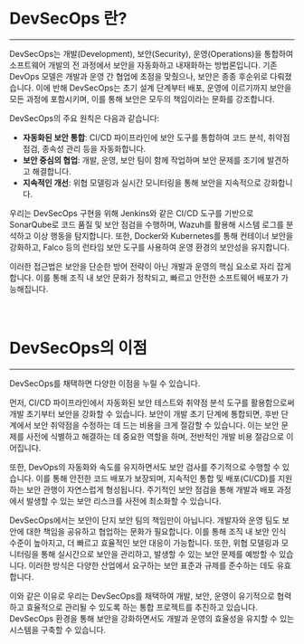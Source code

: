 # DevSecOps 란?
---

DevSecOps는 개발(Development), 보안(Security), 운영(Operations)을 통합하여 소프트웨어 개발의 전 과정에서 보안을 자동화하고 내재화하는 방법론입니다. 기존 DevOps 모델은 개발과 운영 간 협업에 초점을 맞췄으나, 보안은 종종 후순위로 다뤄졌습니다. 이에 반해 DevSecOps는 초기 설계 단계부터 배포, 운영에 이르기까지 보안을 모든 과정에 포함시키며, 이를 통해 보안은 모두의 책임이라는 문화를 강조합니다.

DevSecOps의 주요 원칙은 다음과 같습니다:
- **자동화된 보안 통합**: CI/CD 파이프라인에 보안 도구를 통합하여 코드 분석, 취약점 점검, 종속성 관리 등을 자동화합니다.
- **보안 중심의 협업**: 개발, 운영, 보안 팀이 함께 작업하며 보안 문제를 조기에 발견하고 해결합니다.
- **지속적인 개선**: 위협 모델링과 실시간 모니터링을 통해 보안을 지속적으로 강화합니다.

우리는 DevSecOps 구현을 위해 Jenkins와 같은 CI/CD 도구를 기반으로 SonarQube로 코드 품질 및 보안 점검을 수행하며, Wazuh를 활용해 시스템 로그를 분석하고 이상 행동을 탐지합니다. 또한, Docker와 Kubernetes를 통해 컨테이너 보안을 강화하고, Falco 등의 런타임 보안 도구를 사용하여 운영 환경의 보안성을 유지합니다.

이러한 접근법은 보안을 단순한 방어 전략이 아닌 개발과 운영의 핵심 요소로 자리 잡게 합니다. 이를 통해 조직 내 보안 문화가 정착되고, 빠르고 안전한 소프트웨어 배포가 가능해집니다.
<br><br><br>

# DevSecOps의 이점
---

DevSecOps를 채택하면 다양한 이점을 누릴 수 있습니다. 

먼저, CI/CD 파이프라인에서 자동화된 보안 테스트와 취약점 분석 도구를 활용함으로써 개발 초기부터 보안을 강화할 수 있습니다. 보안이 개발 초기 단계에 통합되면, 후반 단계에서 보안 취약점을 수정하는 데 드는 비용을 크게 절감할 수 있습니다. 이는 보안 문제를 사전에 식별하고 해결하는 데 중요한 역할을 하며, 전반적인 개발 비용 절감으로 이어집니다.

또한, DevOps의 자동화와 속도를 유지하면서도 보안 검사를 주기적으로 수행할 수 있습니다. 이를 통해 안전한 코드 배포가 보장되며, 지속적인 통합 및 배포(CI/CD)를 지원하는 보안 관행이 자연스럽게 형성됩니다. 주기적인 보안 점검을 통해 개발과 배포 과정에서 발생할 수 있는 보안 리스크를 사전에 최소화할 수 있습니다.

DevSecOps에서는 보안이 단지 보안 팀의 책임만이 아닙니다. 개발자와 운영 팀도 보안에 대한 책임을 공유하고 협업하는 문화가 필요합니다. 이를 통해 조직 내 보안 인식 수준이 높아지고, 더 빠르고 효율적인 보안 대응이 가능합니다. 또한, 위협 모델링과 모니터링을 통해 실시간으로 보안을 관리하고, 발생할 수 있는 보안 문제를 예방할 수 있습니다. 이러한 방식은 다양한 산업에서 요구하는 보안 표준과 규제를 준수하는 데도 유효합니다.

이와 같은 이유로 우리는 DevSecOps를 채택하여 개발, 보안, 운영이 유기적으로 협력하고 효율적으로 관리될 수 있도록 하는 통합 프로젝트를 추진하고 있습니다. DevSecOps 환경을 통해 보안을 강화하면서도 개발과 운영의 효율성을 유지할 수 있는 시스템을 구축할 수 있습니다.